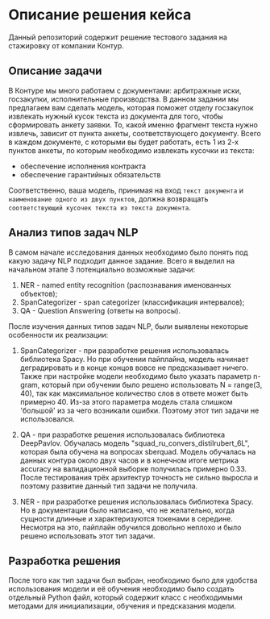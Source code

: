 # Описание решения кейса

Данный репозиторий содержит решение тестового задания на стажировку от компании Контур.

## Описание задачи

В Контуре мы много работаем с документами: арбитражные иски, госзакупки, исполнительные производства. В данном задании мы предлагаем вам сделать модель, которая поможет отделу госзакупок извлекать 
нужный кусок текста из документа для того, чтобы сформировать анкету заявки. То, какой именно фрагмент текста нужно извлечь, зависит от пункта анкеты, соответствующего документу.
Всего в каждом документе, с которыми вы будет работать, есть 1 из 2-х пунктов анкеты, по которым необходимо извлекать кусочки из текста:
- обеспечение исполнения контракта
- обеспечение гарантийных обязательств

Соответственно, ваша модель, принимая на вход `текст документа` и `наименование одного из двух пунктов`, должна возвращать `соответствующий кусочек текста из текста документа`.

## Анализ типов задач NLP

В самом начале исследования данных необходимо было понять под какую задачу NLP подходит данное задание. Всего я выделил на начальном этапе 3 потенциально возможные задачи:
1) NER - named entity recognition (распознавания именованных объектов);
2) SpanCategorizer - span categorizer (классификация интервалов);
3) QA - Question Answering (ответы на вопросы).

После изучения данных типов задач NLP, были выявлены некоторые особенности их реализации:

1) SpanCategorizer - при разработке решения использовалась библиотека Spacy. Но при обучении пайплайна, модель начинает деградировать и в конце концов вовсе не предсказывает ничего. Также при настройке модели необходимо было указать параметр n-gram, который при обучении было решено использовать N = range(3, 40), так как максимальное количество слов в ответе может быть примерно 40. Из-за этого параметра модель стала слишком 'большой' из за чего возникали ошибки. Поэтому этот тип задачи не использовался.

2) QA - при разработке решения использовалась библиотека DeepPavlov. Обучалась модель "squad_ru_convers_distilrubert_6L", которая была обучена на вопросах sberquad. Модель обучалась на данных контура около двух часов и в конечном итоге метрика accuracy на валидационной выборке получилась примерно 0.33. После тестирования трёх архитектур точность не сильно выросла и поэтому развитие данный тип задачи не получила.

3) NER - при разработке решения использовалась библиотека Spacy. Но в документации было написано, что не желательно, когда сущности длинные и характеризуются токенами в середине. Несмотря на это, пайплайн обучился довольно неплохо и было решено использовать этот тип задачи.

## Разработка решения
После того как тип задачи был выбран, необходимо было для удобства использования модели и её обучения необходимо было создать отдельный Python файл, который содержит класс с необходимыми методами для инициализации, обучения и предсказания модели. 